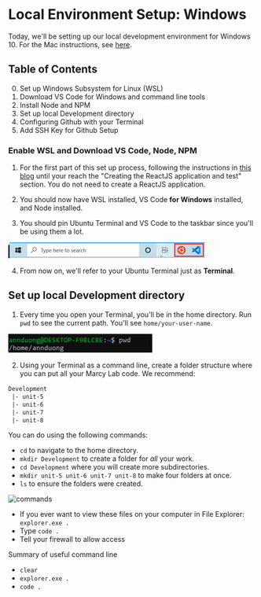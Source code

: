 # Local Environment Setup: Windows

Today, we'll be setting up our local development environment for Windows 10. For the Mac instructions, see [here](https://github.com/The-Marcy-Lab-School/local-environment-setup-mac). 

## Table of Contents
0. Set up Windows Subsystem for Linux (WSL)
1. Download VS Code for Windows and command line tools
2. Install Node and NPM 
3. Set up local Development directory
4. Configuring Github with your Terminal
5. Add SSH Key for Github Setup

### Enable WSL and Download VS Code, Node, NPM

1. For the first part of this set up process, following the instructions in [this blog](https://medium.com/@fiqriismail/setup-wsl-on-windows-10-for-your-javascript-development-with-visual-studio-code-f63f75841e5f) until your reach the "Creating the ReactJS application and test" section. You do not need to create a ReactJS application. 

2. You should now have WSL installed, VS Code **for Windows** installed, and Node installed.

3. You should pin Ubuntu Terminal and VS Code to the taskbar since you'll be using them a lot. 

![taskbar](./assets/taskbar.png)

4. From now on, we'll refer to your Ubuntu Terminal just as **Terminal**.

## Set up local Development directory

1. Every time you open your Terminal, you'll be in the home directory. Run `pwd` to see the current path. You'll see `home/your-user-name`.

![home](./assets/home.png)

2. Using your Terminal as a command line, create a folder structure where you can put all your Marcy Lab code. We recommend:
```
Development
 |- unit-5
 |- unit-6
 |- unit-7
 |- unit-8
```
You can do using the following commands:
* `cd` to navigate to the home directory.
* `mkdir Development` to create a folder for *all* your work.
* `cd Development` where you will create more subdirectories.
* `mkdir unit-5 unit-6 unit-7 unit-8` to make four folders at once.
* `ls` to ensure the folders were created.

![commands]((./assets/commands.png))

- If you ever want to view these files on your computer in File Explorer: `explorer.exe .`
- Type `code .`
- Tell your firewall to allow access

Summary of useful command line
- `clear`
- `explorer.exe .`
- `code .`